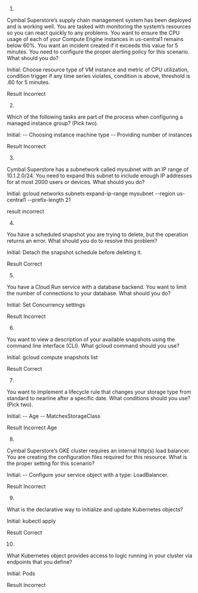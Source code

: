 1.
Cymbal Superstore’s supply chain management system has been deployed and is working well. You are tasked with monitoring the system’s resources so you can react quickly to any problems. You want to ensure the CPU usage of each of your Compute Engine instances in us-central1 remains below 60%. You want an incident created if it exceeds this value for 5 minutes. You need to configure the proper alerting policy for this scenario. What should you do?

Initial:
Choose resource type of VM instance and metric of CPU utilization, condition trigger if any time series violates, condition is above, threshold is .60 for 5 minutes.

Result
Incorrect




2.
Which of the following tasks are part of the process when configuring a managed instance group? (Pick two).

Initial:
-- Choosing instance machine type
-- Providing number of instances

Result
Incorrect


3.
Cymbal Superstore has a subnetwork called mysubnet with an IP range of 10.1.2.0/24. You need to expand this subnet to include enough IP addresses for at most 2000 users or devices. What should you do?


Initial:
gcloud networks subnets expand-ip-range mysubnet --region us-central1 --prefix-length 21

result
incorrect


4.
You have a scheduled snapshot you are trying to delete, but the operation returns an error. What should you do to resolve this problem?

Initial:
Detach the snapshot schedule before deleting it.

Result
Correct



5.
You have a Cloud Run service with a database backend. You want to limit the number of connections to your database. What should you do?

Initial:
Set Concurrency settings

Result
Incorrect




6. 
You want to view a description of your available snapshots using the command line interface (CLI). What gcloud command should you use?

Initial:
gcloud compute snapshots list


Result
Correct



7.
You want to implement a lifecycle rule that changes your storage type from standard to nearline after a specific date. What conditions should you use? (Pick two).


Initial:
-- Age
-- MatchesStorageClass

Result
Incorrect Age


8.
Cymbal Superstore’s GKE cluster requires an internal http(s) load balancer. You are creating the configuration files required for this resource. What is the proper setting for this scenario?


Initial:
-- Configure your service object with a type: LoadBalancer.


Result
Incorrect


9.
What is the declarative way to initialize and update Kubernetes objects?

Initial:
kubectl apply

Result
Correct




10.
What Kubernetes object provides access to logic running in your cluster via endpoints that you define?

Initial:
Pods

Result
Incorrect


